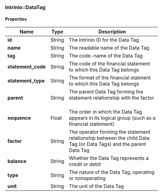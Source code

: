 

[//]: # (CLASS:Intrinio::DataTag)

[//]: # (KIND:object)

### Intrinio::DataTag

#### Properties

[//]: # (START_DEFINITION)

Name | Type | Description
------------ | ------------- | -------------
**id** | String | The Intrinio ID for the Data Tag &nbsp;
**name** | String | The readable name of the Data Tag &nbsp;
**tag** | String | The code-name of the Data Tag &nbsp;
**statement_code** | String | The code of the financial statement to which this Data Tag belongs &nbsp;
**statement_type** | String | The format of the financial statment to which this Data Tag belongs &nbsp;
**parent** | String | The parent Data Tag forming the statement relationship with the factor &nbsp;
**sequence** | Float | The order in which the Data Tag appears in its logical group (such as a financial statement) &nbsp;
**factor** | String | The operator forming the statement relationship between the child Data Tag (or Data Tags) and the parent Data Tag &nbsp;
**balance** | String | Whether the Data Tag represents a credit or debit &nbsp;
**type** | String | The nature of the Data Tag, operating or nonoperating &nbsp;
**unit** | String | The unit of the Data Tag &nbsp;

[//]: # (END_DEFINITION)



